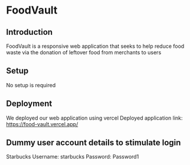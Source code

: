 # FoodVault

## Introduction
FoodVault is a responsive web application that seeks to help reduce food waste via the donation of leftover food from merchants to users

## Setup 
No setup is required

## Deployment
We deployed our web application using vercel
Deployed application link: https://food-vault.vercel.app/

## Dummy user account details to stimulate login
Starbucks
Username: starbucks
Password: Password1  

